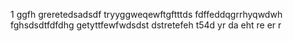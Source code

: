 1
ggfh
greretedsadsdf
tryyggweqewftgftttds
fdffeddqgrrhyqwdwh
fghsdsdtfdfdhg
getyttfewfwdsdst
dstretefeh
t54d
yr
da
eht
re
er
r
